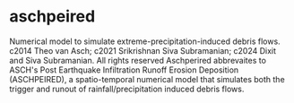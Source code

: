 # aschpeired
Numerical model to simulate extreme-precipitation-induced debris flows. c2014 Theo van Asch; c2021 Srikrishnan Siva Subramanian; c2024 Dixit and Siva Subramanian. All rights reserved
Aschperired abbrevaites to ASCH's Post Earthquake Infiltration Runoff Erosion Deposition (ASCHPEIRED), a spatio-temporal numerical model that simulates both the trigger and runout of rainfall/precipitation induced debris flows. 
